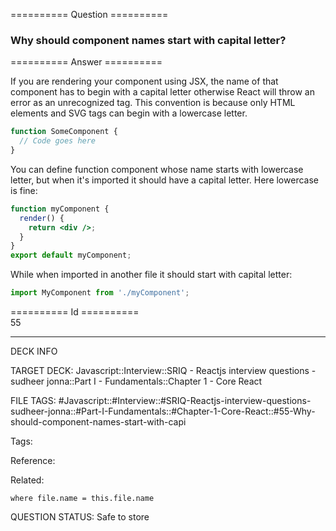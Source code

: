 ========== Question ==========  

### Why should component names start with capital letter?  

========== Answer ==========  

If you are rendering your component using JSX, the name of that component has to
begin with a capital letter otherwise React will throw an error as an
unrecognized tag. This convention is because only HTML elements and SVG tags can
begin with a lowercase letter.

```jsx
function SomeComponent {
  // Code goes here
}
```

You can define function component whose name starts with lowercase letter, but
when it's imported it should have a capital letter. Here lowercase is fine:

```jsx
function myComponent {
  render() {
    return <div />;
  }
}
export default myComponent;
```

While when imported in another file it should start with capital letter:

```jsx
import MyComponent from './myComponent';
```

========== Id ==========  
55

---

DECK INFO

TARGET DECK: Javascript::Interview::SRIQ - Reactjs interview questions - sudheer jonna::Part I - Fundamentals::Chapter 1 - Core React

FILE TAGS: #Javascript::#Interview::#SRIQ-Reactjs-interview-questions-sudheer-jonna::#Part-I-Fundamentals::#Chapter-1-Core-React::#55-Why-should-component-names-start-with-capi

Tags:

Reference:

Related:

```dataview
where file.name = this.file.name
```
QUESTION STATUS: Safe to store
